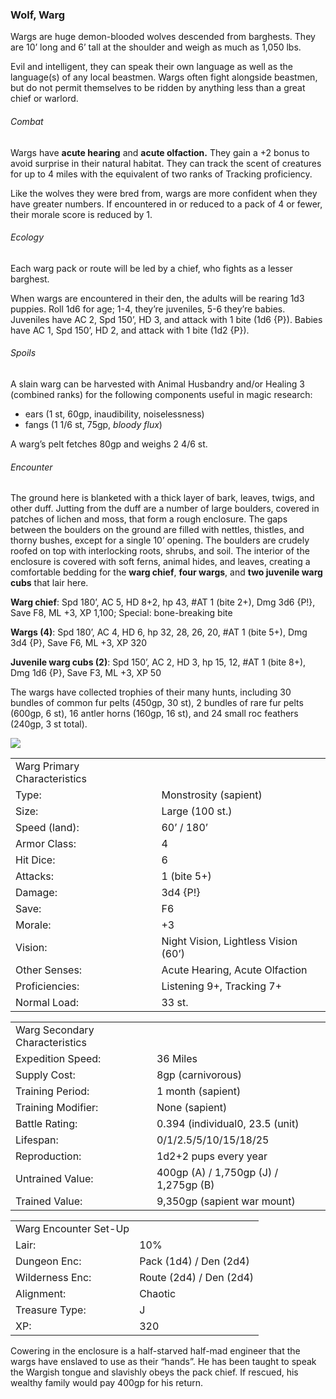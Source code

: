 ### Wolf, Warg

Wargs are huge demon-blooded wolves descended from barghests. They are 10’ long and 6’ tall at the shoulder and weigh as much as 1,050 lbs.

Evil and intelligent, they can speak their own language as well as the language(s) of any local beastmen. Wargs often fight alongside beastmen, but do not permit themselves to be ridden by anything less than a great chief or warlord.

###### Combat

Wargs have **acute hearing** and **acute olfaction.** They gain a +2 bonus to avoid surprise in their natural habitat. They can track the scent of creatures for up to 4 miles with the equivalent of two ranks of Tracking proficiency.

Like the wolves they were bred from, wargs are more confident when they have greater numbers. If encountered in or reduced to a pack of 4 or fewer, their morale score is reduced by 1.

###### Ecology

Each warg pack or route will be led by a chief, who fights as a lesser barghest.

When wargs are encountered in their den, the adults will be rearing 1d3 puppies. Roll 1d6 for age; 1-4, they’re juveniles, 5-6 they’re babies. Juveniles have AC 2, Spd 150’, HD 3, and attack with 1 bite (1d6 {P}). Babies have AC 1, Spd 150’, HD 2, and attack with 1 bite (1d2 {P}).

###### Spoils

A slain warg can be harvested with Animal Husbandry and/or Healing 3 (combined ranks) for the following components useful in magic research:

* ears (1 st, 60gp, inaudibility, noiselessness)
* fangs (1 1/6 st, 75gp, *bloody flux*)

A warg’s pelt fetches 80gp and weighs 2 4/6 st.

###### Encounter

The ground here is blanketed with a thick layer of bark, leaves, twigs, and other duff. Jutting from the duff are a number of large boulders, covered in patches of lichen and moss, that form a rough enclosure. The gaps between the boulders on the ground are filled with nettles, thistles, and thorny bushes, except for a single 10’ opening. The boulders are crudely roofed on top with interlocking roots, shrubs, and soil. The interior of the enclosure is covered with soft ferns, animal hides, and leaves, creating a comfortable bedding for the **warg chief**, **four wargs**, and **two juvenile warg cubs** that lair here.

**Warg chief**: Spd 180’, AC 5, HD 8+2, hp 43, #AT 1 (bite 2+), Dmg 3d6 {P!}, Save F8, ML +3, XP 1,100; Special: bone-breaking bite

**Wargs (4)**: Spd 180’, AC 4, HD 6, hp 32, 28, 26, 20, #AT 1 (bite 5+), Dmg 3d4 {P}, Save F6, ML +3, XP 320

**Juvenile warg cubs (2)**: Spd 150’, AC 2, HD 3, hp 15, 12, #AT 1 (bite 8+), Dmg 1d6 {P}, Save F3, ML +3, XP 50

The wargs have collected trophies of their many hunts, including 30 bundles of common fur pelts (450gp, 30 st), 2 bundles of rare fur pelts (600gp, 6 st), 16 antler horns (160gp, 16 st), and 24 small roc feathers (240gp, 3 st total).

![](data:image/png;base64...)

|  |  |
| --- | --- |
| Warg Primary Characteristics | |
| Type: | Monstrosity (sapient) |
| Size: | Large (100 st.) |
| Speed (land): | 60’ / 180’ |
| Armor Class: | 4 |
| Hit Dice: | 6 |
| Attacks: | 1 (bite 5+) |
| Damage: | 3d4 {P!} |
| Save: | F6 |
| Morale: | +3 |
| Vision: | Night Vision, Lightless Vision (60’) |
| Other Senses: | Acute Hearing, Acute Olfaction |
| Proficiencies: | Listening 9+, Tracking 7+ |
| Normal Load: | 33 st. |

|  |  |
| --- | --- |
| Warg Secondary Characteristics | |
| Expedition Speed: | 36 Miles |
| Supply Cost: | 8gp (carnivorous) |
| Training Period: | 1 month (sapient) |
| Training Modifier: | None (sapient) |
| Battle Rating: | 0.394 (individual0, 23.5 (unit) |
| Lifespan: | 0/1/2.5/5/10/15/18/25 |
| Reproduction: | 1d2+2 pups every year |
| Untrained Value: | 400gp (A) / 1,750gp (J) / 1,275gp (B) |
| Trained Value: | 9,350gp (sapient war mount) |

|  |  |
| --- | --- |
| Warg Encounter Set-Up | |
| Lair: | 10% |
| Dungeon Enc: | Pack (1d4) / Den (2d4) |
| Wilderness Enc: | Route (2d4) / Den (2d4) |
| Alignment: | Chaotic |
| Treasure Type: | J |
| XP: | 320 |

Cowering in the enclosure is a half-starved half-mad engineer that the wargs have enslaved to use as their “hands”. He has been taught to speak the Wargish tongue and slavishly obeys the pack chief. If rescued, his wealthy family would pay 400gp for his return.
